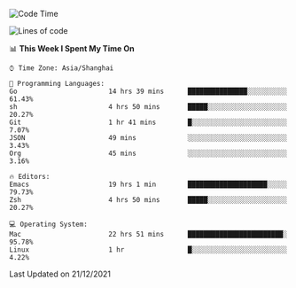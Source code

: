 <!--START_SECTION:waka-->
![Code Time](http://img.shields.io/badge/Code%20Time-505%20hrs%2012%20mins-blue)

![Lines of code](https://img.shields.io/badge/From%20Hello%20World%20I%27ve%20Written-22%20Thousand%20lines%20of%20code-blue)

📊 **This Week I Spent My Time On** 

```text
⌚︎ Time Zone: Asia/Shanghai

💬 Programming Languages: 
Go                       14 hrs 39 mins      ███████████████░░░░░░░░░░   61.43% 
sh                       4 hrs 50 mins       █████░░░░░░░░░░░░░░░░░░░░   20.27% 
Git                      1 hr 41 mins        █░░░░░░░░░░░░░░░░░░░░░░░░   7.07% 
JSON                     49 mins             ░░░░░░░░░░░░░░░░░░░░░░░░░   3.43% 
Org                      45 mins             ░░░░░░░░░░░░░░░░░░░░░░░░░   3.16%

🔥 Editors: 
Emacs                    19 hrs 1 min        ████████████████████░░░░░   79.73% 
Zsh                      4 hrs 50 mins       █████░░░░░░░░░░░░░░░░░░░░   20.27%

💻 Operating System: 
Mac                      22 hrs 51 mins      ████████████████████████░   95.78% 
Linux                    1 hr                █░░░░░░░░░░░░░░░░░░░░░░░░   4.22%

```


 Last Updated on 21/12/2021
<!--END_SECTION:waka-->
